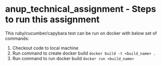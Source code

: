 # anup_technical_assignment - Steps to run this assignment
This ruby/cucumber/capybara test can be run on docker with below set of commands:
1. Checkout code to local machine
2. Run command to create docker build ```docker build -t <build_name> .```
3. Run command to run docker build ```docker run <build_name>```
